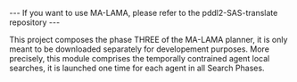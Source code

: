 
--- If you want to use MA-LAMA, please refer to the pddl2-SAS-translate repository ---

This project composes the phase THREE of the MA-LAMA planner, it is only meant to be downloaded separately for developement purposes.
More precisely, this module comprises the temporally contrained agent local searches, it is launched one time for each agent in all Search Phases.
